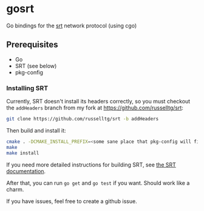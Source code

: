 # gosrt

Go bindings for the [srt](https://github.com/haivision/srt) network protocol (using cgo)

## Prerequisites

* Go
* SRT (see below)
* pkg-config

### Installing SRT

Currently, SRT doesn't install its headers correctly, so you must checkout the `addHeaders` branch from my fork at https://github.com/russelltg/srt:

```bash
git clone https://github.com/russelltg/srt -b addHeaders
```

Then build and install it:
```bash
cmake . -DCMAKE_INSTALL_PREFIX=<some sane place that pkg-config will find>
make
make install
```

If you need more detailed instructions for building SRT, see [the SRT documentation](https://github.com/Haivision/srt/blob/master/README.md#requirements).

After that, you can run `go get` and `go test` if you want. Should work like a charm.

If you have issues, feel free to create a github issue.
